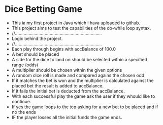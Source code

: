 # Dice Betting Game

- This ia my first project in Java which i hava uploaded to github.
- This project aims to test the capabilities of the do-while loop syntax.
- //......................................................................
- Logic behind the project.
- //......................................................................
- Each play through begins with accBalance of 100.0
- A bet should be placed
- A side for the dice to land on should be selected within a specified range (odds)
- A multiplier should be chosen within the given options
- A random dice roll is made and compared agains the chosen odd
- If it matches the bet is won and the multiplier is calculated against the placed bet the result is added to accBalance.
- If it fails the initial bet is deducted from the accBalance.
- With each successful play the game ask the user if they whould like to continue.
- If yes the game loops to the top asking for a new bet to be placed and if no the ends 
- IF the player losses all the initial funds the game ends.
